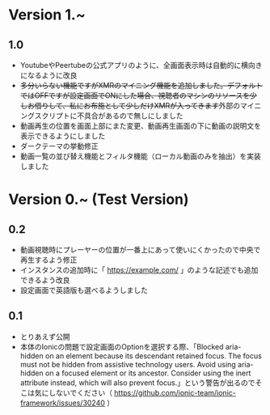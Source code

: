 # Version 1.~ 

## 1.0
- YoutubeやPeertubeの公式アプリのように、全画面表示時は自動的に横向きになるように改良
- ~~多分いらない機能ですがXMRのマイニング機能を追加しました。デフォルトではOFFですが設定画面でONにした場合、視聴者のマシンのリソースを少しお借りして、私にお布施として少しだけXMRが入ってきます~~外部のマイニングスクリプトに不具合があるので無しにしました
- 動画再生の位置を画面上部にまた変更、動画再生画面の下に動画の説明文を表示できるようにしました
- ダークテーマの挙動修正
- 動画一覧の並び替え機能とフィルタ機能（ローカル動画のみを抽出）を実装しました

# Version 0.~ (Test Version)

## 0.2
- 動画視聴時にプレーヤーの位置が一番上にあって使いにくかったので中央で再生するよう修正
- インスタンスの追加時に「 https://example.com/ 」のような記述でも追加できるよう改良
- 設定画面で英語版も選べるようしました

## 0.1
- とりあえず公開
- 本体のIonicの問題で設定画面のOptionを選択する際、「Blocked aria-hidden on an element because its descendant retained focus. The focus must not be hidden from assistive technology users. Avoid using aria-hidden on a focused element or its ancestor. Consider using the inert attribute instead, which will also prevent focus.」という警告が出るのでそこは気にしないでください（ https://github.com/ionic-team/ionic-framework/issues/30240 ）